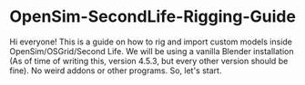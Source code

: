 # OpenSim-SecondLife-Rigging-Guide

Hi everyone! This is a guide on how to rig and import custom models inside OpenSim/OSGrid/Second Life.
We will be using a vanilla Blender installation (As of time of writing this, version 4.5.3, but every other version should be fine). No weird addons or other programs.
So, let's start.

